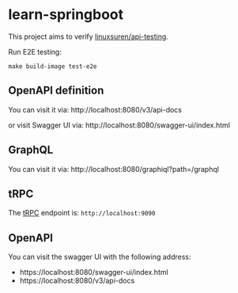 # learn-springboot
This project aims to verify [linuxsuren/api-testing](https://github.com/LinuxSuRen/api-testing).

Run E2E testing:

```shell
make build-image test-e2e
```

## OpenAPI definition
You can visit it via: http://localhost:8080/v3/api-docs

or visit Swagger UI via: http://localhost:8080/swagger-ui/index.html

## GraphQL
You can visit it via: http://localhost:8080/graphiql?path=/graphql

## tRPC
The [tRPC](https://github.com/trpc-group/trpc-java) endpoint is: `http://localhost:9090`

## OpenAPI
You can visit the swagger UI with the following address:

* https://localhost:8080/swagger-ui/index.html
* https://localhost:8080/v3/api-docs
